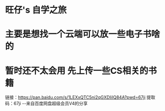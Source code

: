 # 旺仔's 自学之旅
# 主要是想找一个云端可以放一些电子书啥的
# 暂时还不太会用 先上传一些CS相关的书籍
链接：https://pan.baidu.com/s/1LEXxQTC5ni2qGXDIiIQ84A?pwd=67ji 
提取码：67ji 
--来自百度网盘超级会员V4的分享
